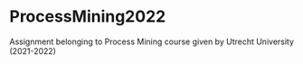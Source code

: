 # ProcessMining2022
Assignment belonging to Process Mining course given by Utrecht University (2021-2022)
